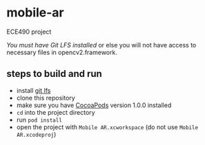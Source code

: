 # mobile-ar
ECE490 project

*You must have Git LFS installed* or else you will not have access to necessary files in opencv2.framework.

## steps to build and run
- install [git lfs](https://git-lfs.github.com/)
- clone this repository
- make sure you have [CocoaPods](https://cocoapods.org/) version 1.0.0 installed
- `cd` into the project directory
- run `pod install`
- open the project with `Mobile AR.xcworkspace` (do not use `Mobile AR.xcodeproj`)
